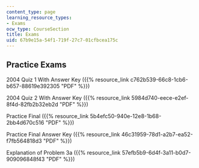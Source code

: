 ```yaml
---
content_type: page
learning_resource_types:
- Exams
ocw_type: CourseSection
title: Exams
uid: 67b9e15a-54f1-719f-27c7-01cfbcea175c
---
```


Practice Exams
--------------

2004 Quiz 1 With Answer Key ({{% resource_link c762b539-66c8-1cb6-b657-88619e392305 "PDF" %}})

2004 Quiz 2 With Answer Key ({{% resource_link 5984d740-eece-e2ef-8f4d-82fb2b32eb2d "PDF" %}})

Practice Final ({{% resource_link 5b4efc50-940e-12e8-1b68-2bb4d670c516 "PDF" %}})

Practice Final Answer Key ({{% resource_link 46c31959-78d1-a2b7-ea52-f7fb564818d3 "PDF" %}})

Explanation of Problem 3a ({{% resource_link 57efb5b9-6d4f-3a11-b0d7-909096848f43 "PDF" %}})